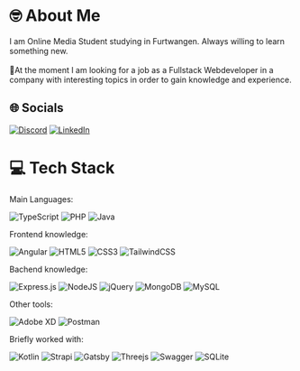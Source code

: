 # 🤓 About Me
I am Online Media Student studying in Furtwangen. Always willing to learn something new.<br><br>🔎At the moment I am looking for a job as a Fullstack Webdeveloper in a company with interesting topics in order to gain knowledge and experience.
## 🌐 Socials
[![Discord](https://img.shields.io/badge/Discord-%237289DA.svg?logo=discord&logoColor=white)](htttps://discord.gg/Flexi#0043) [![LinkedIn](https://img.shields.io/badge/LinkedIn-%230077B5.svg?logo=linkedin&logoColor=white)](https://linkedin.com/in/felix-lütte) 

# 💻 Tech Stack
Main Languages: 

![TypeScript](https://img.shields.io/badge/typescript-%23007ACC.svg?style=flat-square&logo=typescript&logoColor=white) ![PHP](https://img.shields.io/badge/php-%23777BB4.svg?style=flat-square&logo=php&logoColor=white) ![Java](https://img.shields.io/badge/java-%23ED8B00.svg?style=flat-square&logo=java&logoColor=white)

Frontend knowledge:

![Angular](https://img.shields.io/badge/angular-%23DD0031.svg?style=flat-square&logo=angular&logoColor=white)  ![HTML5](https://img.shields.io/badge/html5-%23E34F26.svg?style=flat-square&logo=html5&logoColor=white)  ![CSS3](https://img.shields.io/badge/css3-%231572B6.svg?style=flat-square&logo=css3&logoColor=white)  ![TailwindCSS](https://img.shields.io/badge/tailwindcss-%2338B2AC.svg?style=flat-square&logo=tailwind-css&logoColor=white)  

Bachend knowledge: 

![Express.js](https://img.shields.io/badge/express.js-%23404d59.svg?style=flat-square&logo=express&logoColor=%2361DAFB)  ![NodeJS](https://img.shields.io/badge/node.js-6DA55F?style=flat-square&logo=node.js&logoColor=white)  ![jQuery](https://img.shields.io/badge/jquery-%230769AD.svg?style=flat-square&logo=jquery&logoColor=white)  ![MongoDB](https://img.shields.io/badge/MongoDB-%234ea94b.svg?style=flat-square&logo=mongodb&logoColor=white)  ![MySQL](https://img.shields.io/badge/mysql-%2300f.svg?style=flat-square&logo=mysql&logoColor=white)  

Other tools: 

![Adobe XD](https://img.shields.io/badge/Adobe%20XD-470137?style=flat-square&logo=Adobe%20XD&logoColor=#FF61F6)  ![Postman](https://img.shields.io/badge/Postman-FF6C37?style=flat-square&logo=postman&logoColor=white)  

Briefly worked with: 

![Kotlin](https://img.shields.io/badge/kotlin-%230095D5.svg?style=flat-square&logo=kotlin&logoColor=white) ![Strapi](https://img.shields.io/badge/strapi-%232E7EEA.svg?style=flat-square&logo=strapi&logoColor=white)  ![Gatsby](https://img.shields.io/badge/Gatsby-%23663399.svg?style=flat-square&logo=gatsby&logoColor=white)   ![Threejs](https://img.shields.io/badge/threejs-black?style=flat-square&logo=three.js&logoColor=white)  ![Swagger](https://img.shields.io/badge/-Swagger-%23Clojure?style=flat-square&logo=swagger&logoColor=white)  ![SQLite](https://img.shields.io/badge/sqlite-%2307405e.svg?style=flat-square&logo=sqlite&logoColor=white) 
